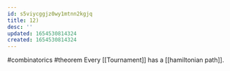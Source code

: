 ```yaml
---
id: s5viycggjz0wy1mtnn2kgjq
title: 12)
desc: ''
updated: 1654530814324
created: 1654530814324
---
```

#combinatorics #theorem 
Every [[Tournament]] has a [[hamiltonian path]].
